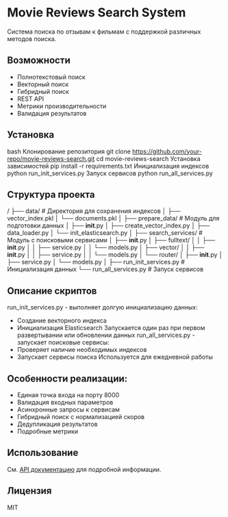 # Movie Reviews Search System

Система поиска по отзывам к фильмам с поддержкой различных методов поиска.

## Возможности

- Полнотекстовый поиск
- Векторный поиск
- Гибридный поиск
- REST API
- Метрики производительности
- Валидация результатов

## Установка
bash
Клонирование репозитория
git clone https://github.com/your-repo/movie-reviews-search.git
cd movie-reviews-search
Установка зависимостей
pip install -r requirements.txt
Инициализация индексов
python run_init_services.py
Запуск сервисов
python run_all_services.py

## Структура проекта
/
├── data/                      # Директория для сохранения индексов
│   ├── vector_index.pkl
│   └── documents.pkl
│
├── prepare_data/              # Модуль для подготовки данных
│   ├── __init__.py
│   ├── create_vector_index.py
│   ├── data_loader.py
│   └── init_elasticsearch.py
│
├── search_services/           # Модуль с поисковыми сервисами
│   ├── __init__.py
│   ├── fulltext/
│   │   ├── __init__.py
│   │   ├── service.py
│   │   └── models.py
│   ├── vector/
│   │   ├── __init__.py
│   │   ├── service.py
│   │   └── models.py
│   └── router/
│       ├── __init__.py
│       ├── service.py
│       └── models.py
│
├── run_init_services.py       # Инициализация данных
└── run_all_services.py        # Запуск сервисов

## Описание скриптов
run_init_services.py - выполняет долгую инициализацию данных:
- Создание векторного индекса
- Инициализация Elasticsearch
Запускается один раз при первом развертывании или обновлении данных
run_all_services.py - запускает поисковые сервисы:
- Проверяет наличие необходимых индексов
- Запускает сервисы поиска
Используется для ежедневной работы

## Особенности реализации:
- Единая точка входа на порту 8000
- Валидация входных параметров
- Асинхронные запросы к сервисам
- Гибридный поиск с нормализацией скоров
- Дедупликация результатов
- Подробные метрики


## Использование

См. [API документацию](docs/API.md) для подробной информации.

## Лицензия

MIT

